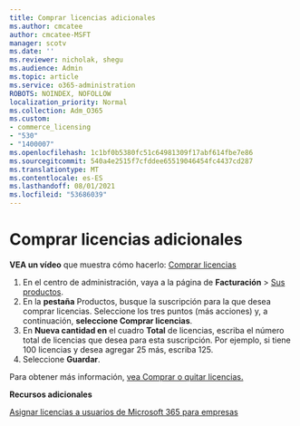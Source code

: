 ```yaml
---
title: Comprar licencias adicionales
ms.author: cmcatee
author: cmcatee-MSFT
manager: scotv
ms.date: ''
ms.reviewer: nicholak, shegu
ms.audience: Admin
ms.topic: article
ms.service: o365-administration
ROBOTS: NOINDEX, NOFOLLOW
localization_priority: Normal
ms.collection: Adm_O365
ms.custom:
- commerce_licensing
- "530"
- "1400007"
ms.openlocfilehash: 1c1bf0b5380fc51c64981309f17abf614fbe7e86
ms.sourcegitcommit: 540a4e2515f7cfddee65519046454fc4437cd287
ms.translationtype: MT
ms.contentlocale: es-ES
ms.lasthandoff: 08/01/2021
ms.locfileid: "53686039"
---
```

# <a name="buy-additional-licenses"></a>Comprar licencias adicionales

**VEA un vídeo** que muestra cómo hacerlo: [Comprar licencias](https://go.microsoft.com/fwlink/p/?linkid=2154857)

1. En el centro de administración, vaya a la página de **Facturación** > [Sus productos](https://go.microsoft.com/fwlink/p/?linkid=842054).
2. En la **pestaña** Productos, busque la suscripción para la que desea comprar licencias. Seleccione los tres puntos (más acciones) y, a continuación, **seleccione Comprar licencias**.
3. En **Nueva cantidad en** el cuadro **Total** de licencias, escriba el número total de licencias que desea para esta suscripción. Por ejemplo, si tiene 100 licencias y desea agregar 25 más, escriba 125.
4. Seleccione **Guardar**.

Para obtener más información, [vea Comprar o quitar licencias.](/microsoft-365/commerce/licenses/buy-licenses)

**Recursos adicionales**

[Asignar licencias a usuarios de Microsoft 365 para empresas](/microsoft-365/admin/manage/assign-licenses-to-users)